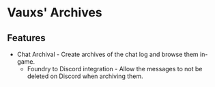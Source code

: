 # Vauxs' Archives

## Features

- Chat Archival - Create archives of the chat log and browse them in-game.
  - Foundry to Discord integration - Allow the messages to not be deleted on Discord when archiving them.
